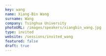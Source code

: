 ```yaml
---
key: wang
name: Xiang-Bin Wang
surname: Wang
company: Tsinghua University
photoURL: /images/speakers/xiangbin_wang.jpg
type: invited
website: /sessions/invited_wang
featured: false
draft: true
---
```


